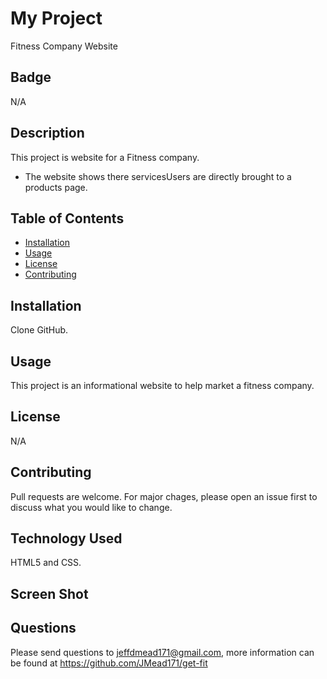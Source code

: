 # My Project
Fitness Company Website
  

## Badge
N/A


## Description
This project is website for a Fitness company.

- The website shows there servicesUsers are directly brought to a products page.


  
## Table of Contents
  
  * [Installation](#installation)
  * [Usage](#usage)
  * [License](#license)
  * [Contributing](#contributing)
  

## Installation
Clone GitHub.
  
  
## Usage 
This project is an informational website to help market a fitness company.


## License
N/A 
  

## Contributing
Pull requests are welcome. For major chages, please open an issue first to discuss what you would like to change.
  

## Technology Used
HTML5 and CSS.


## Screen Shot


  
## Questions
Please send questions to jeffdmead171@gmail.com, more information can be found at https://github.com/JMead171/get-fit
